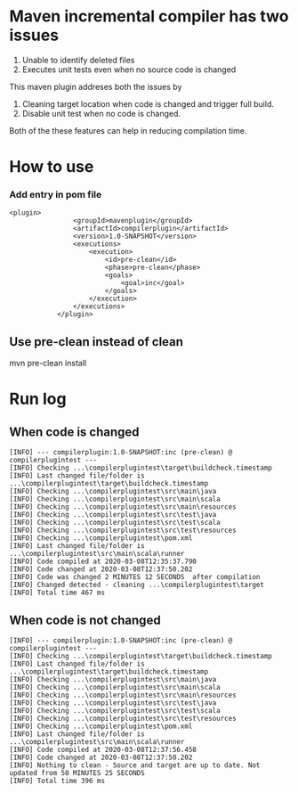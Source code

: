# Maven incremental compiler has two issues

1. Unable to identify deleted files
2. Executes unit tests even when no source code is changed

This maven plugin addreses both the issues by
 1. Cleaning target location when code is changed and trigger full build.
 2. Disable unit test when no code is changed.

Both of the these features can help in reducing compilation time.


# How to use

### Add entry in pom file
```
<plugin>
                <groupId>mavenplugin</groupId>
                <artifactId>compilerplugin</artifactId>
                <version>1.0-SNAPSHOT</version>
                <executions>
                    <execution>
                        <id>pre-clean</id>
                        <phase>pre-clean</phase>
                        <goals>
                            <goal>inc</goal>
                        </goals>
                    </execution>
                </executions>
            </plugin>
```

## Use pre-clean instead of clean
mvn pre-clean install

# Run log

## When code is changed
```
[INFO] --- compilerplugin:1.0-SNAPSHOT:inc (pre-clean) @ compilerplugintest ---
[INFO] Checking ...\compilerplugintest\target\buildcheck.timestamp
[INFO] Last changed file/folder is ...\compilerplugintest\target\buildcheck.timestamp
[INFO] Checking ...\compilerplugintest\src\main\java
[INFO] Checking ...\compilerplugintest\src\main\scala
[INFO] Checking ...\compilerplugintest\src\main\resources
[INFO] Checking ...\compilerplugintest\src\test\java
[INFO] Checking ...\compilerplugintest\src\test\scala
[INFO] Checking ...\compilerplugintest\src\test\resources
[INFO] Checking ...\compilerplugintest\pom.xml
[INFO] Last changed file/folder is ...\compilerplugintest\src\main\scala\runner
[INFO] Code compiled at 2020-03-08T12:35:37.790
[INFO] Code changed at 2020-03-08T12:37:50.202
[INFO] Code was changed 2 MINUTES 12 SECONDS  after compilation
[INFO] Changed detected - cleaning ...\compilerplugintest\target
[INFO] Total time 467 ms
```

## When code is not changed
```
[INFO] --- compilerplugin:1.0-SNAPSHOT:inc (pre-clean) @ compilerplugintest ---
[INFO] Checking ...\compilerplugintest\target\buildcheck.timestamp
[INFO] Last changed file/folder is ...\compilerplugintest\target\buildcheck.timestamp
[INFO] Checking ...\compilerplugintest\src\main\java
[INFO] Checking ...\compilerplugintest\src\main\scala
[INFO] Checking ...\compilerplugintest\src\main\resources
[INFO] Checking ...\compilerplugintest\src\test\java
[INFO] Checking ...\compilerplugintest\src\test\scala
[INFO] Checking ...\compilerplugintest\src\test\resources
[INFO] Checking ...\compilerplugintest\pom.xml
[INFO] Last changed file/folder is ...\compilerplugintest\src\main\scala\runner
[INFO] Code compiled at 2020-03-08T12:37:56.458
[INFO] Code changed at 2020-03-08T12:37:50.202
[INFO] Nothing to clean - Source and target are up to date. Not updated from 50 MINUTES 25 SECONDS
[INFO] Total time 396 ms
```